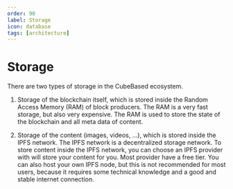 ```yaml
---
order: 90
label: Storage
icon: database
tags: [architecture]
---
```


# Storage

There are two types of storage in the CubeBased ecosystem.

1. Storage of the blockchain itself, which is stored inside the Random Access Memory (RAM) of block producers. The RAM is a very fast storage, but also very expensive. The RAM is used to store the state of the blockchain and all meta data of content.

2. Storage of the content (images, videos, ...), which is stored inside the IPFS network. The IPFS network is a decentralized storage network. To store content inside the IPFS network, you can choose an IPFS provider with will store your content for you. Most provider have a free tier. You can also host your own IPFS node, but this is not recommended for most users, because it requires some technical knowledge and a good and stable internet connection.